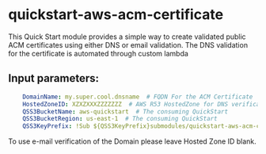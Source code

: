 # quickstart-aws-acm-certificate
This Quick Start module provides a simple way to create validated public ACM certificates using
either DNS or email validation. The DNS validation for the certificate is automated through custom
lambda 

## Input parameters:
```yaml
    DomainName: my.super.cool.dnsname  # FQDN For the ACM Certificate
    HostedZoneID: XZXZXXXZZZZZZZ  # AWS R53 HostedZone for DNS verification of domain ownership 
    QSS3BucketName: aws-quickstart  # The consuming QuickStart
    QSS3BucketRegion: us-east-1  # The consuming QuickStart 
    QSS3KeyPrefix: !Sub ${QSS3KeyPrefix}submodules/quickstart-aws-acm-certificate/
```

To use e-mail verification of the Domain please leave Hosted Zone ID blank.
